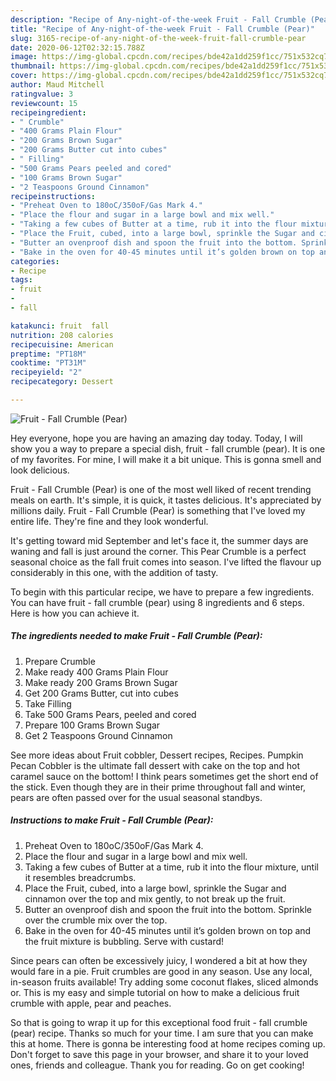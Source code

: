 ```yaml
---
description: "Recipe of Any-night-of-the-week Fruit - Fall Crumble (Pear)"
title: "Recipe of Any-night-of-the-week Fruit - Fall Crumble (Pear)"
slug: 3165-recipe-of-any-night-of-the-week-fruit-fall-crumble-pear
date: 2020-06-12T02:32:15.788Z
image: https://img-global.cpcdn.com/recipes/bde42a1dd259f1cc/751x532cq70/fruit-fall-crumble-pear-recipe-main-photo.jpg
thumbnail: https://img-global.cpcdn.com/recipes/bde42a1dd259f1cc/751x532cq70/fruit-fall-crumble-pear-recipe-main-photo.jpg
cover: https://img-global.cpcdn.com/recipes/bde42a1dd259f1cc/751x532cq70/fruit-fall-crumble-pear-recipe-main-photo.jpg
author: Maud Mitchell
ratingvalue: 3
reviewcount: 15
recipeingredient:
- " Crumble"
- "400 Grams Plain Flour"
- "200 Grams Brown Sugar"
- "200 Grams Butter cut into cubes"
- " Filling"
- "500 Grams Pears peeled and cored"
- "100 Grams Brown Sugar"
- "2 Teaspoons Ground Cinnamon"
recipeinstructions:
- "Preheat Oven to 180oC/350oF/Gas Mark 4."
- "Place the flour and sugar in a large bowl and mix well."
- "Taking a few cubes of Butter at a time, rub it into the flour mixture, until it resembles breadcrumbs."
- "Place the Fruit, cubed, into a large bowl, sprinkle the Sugar and cinnamon over the top and mix gently, to not break up the fruit."
- "Butter an ovenproof dish and spoon the fruit into the bottom. Sprinkle over the crumble mix over the top."
- "Bake in the oven for 40-45 minutes until it’s golden brown on top and the fruit mixture is bubbling. Serve with custard!"
categories:
- Recipe
tags:
- fruit
- 
- fall

katakunci: fruit  fall 
nutrition: 208 calories
recipecuisine: American
preptime: "PT18M"
cooktime: "PT31M"
recipeyield: "2"
recipecategory: Dessert

---
```



![Fruit - Fall Crumble (Pear)](https://img-global.cpcdn.com/recipes/bde42a1dd259f1cc/751x532cq70/fruit-fall-crumble-pear-recipe-main-photo.jpg)

Hey everyone, hope you are having an amazing day today. Today, I will show you a way to prepare a special dish, fruit - fall crumble (pear). It is one of my favorites. For mine, I will make it a bit unique. This is gonna smell and look delicious.

Fruit - Fall Crumble (Pear) is one of the most well liked of recent trending meals on earth. It's simple, it is quick, it tastes delicious. It's appreciated by millions daily. Fruit - Fall Crumble (Pear) is something that I've loved my entire life. They're fine and they look wonderful.

It&#39;s getting toward mid September and let&#39;s face it, the summer days are waning and fall is just around the corner. This Pear Crumble is a perfect seasonal choice as the fall fruit comes into season. I&#39;ve lifted the flavour up considerably in this one, with the addition of tasty.


To begin with this particular recipe, we have to prepare a few ingredients. You can have fruit - fall crumble (pear) using 8 ingredients and 6 steps. Here is how you can achieve it.

<!--inarticleads1-->

##### The ingredients needed to make Fruit - Fall Crumble (Pear):

1. Prepare  Crumble
1. Make ready 400 Grams Plain Flour
1. Make ready 200 Grams Brown Sugar
1. Get 200 Grams Butter, cut into cubes
1. Take  Filling
1. Take 500 Grams Pears, peeled and cored
1. Prepare 100 Grams Brown Sugar
1. Get 2 Teaspoons Ground Cinnamon


See more ideas about Fruit cobbler, Dessert recipes, Recipes. Pumpkin Pecan Cobbler is the ultimate fall dessert with cake on the top and hot caramel sauce on the bottom! I think pears sometimes get the short end of the stick. Even though they are in their prime throughout fall and winter, pears are often passed over for the usual seasonal standbys. 

<!--inarticleads2-->

##### Instructions to make Fruit - Fall Crumble (Pear):

1. Preheat Oven to 180oC/350oF/Gas Mark 4.
1. Place the flour and sugar in a large bowl and mix well.
1. Taking a few cubes of Butter at a time, rub it into the flour mixture, until it resembles breadcrumbs.
1. Place the Fruit, cubed, into a large bowl, sprinkle the Sugar and cinnamon over the top and mix gently, to not break up the fruit.
1. Butter an ovenproof dish and spoon the fruit into the bottom. Sprinkle over the crumble mix over the top.
1. Bake in the oven for 40-45 minutes until it’s golden brown on top and the fruit mixture is bubbling. Serve with custard!


Since pears can often be excessively juicy, I wondered a bit at how they would fare in a pie. Fruit crumbles are good in any season. Use any local, in-season fruits available! Try adding some coconut flakes, sliced almonds or. This is my easy and simple tutorial on how to make a delicious fruit crumble with apple, pear and peaches. 

So that is going to wrap it up for this exceptional food fruit - fall crumble (pear) recipe. Thanks so much for your time. I am sure that you can make this at home. There is gonna be interesting food at home recipes coming up. Don't forget to save this page in your browser, and share it to your loved ones, friends and colleague. Thank you for reading. Go on get cooking!
